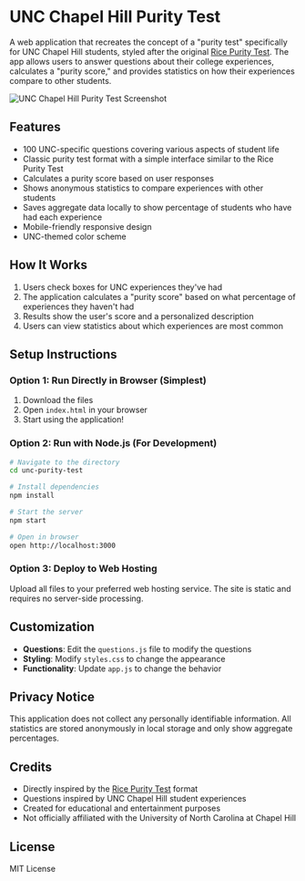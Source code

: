 # UNC Chapel Hill Purity Test

A web application that recreates the concept of a "purity test" specifically for UNC Chapel Hill students, styled after the original [Rice Purity Test](https://ricepuritytest.com/). The app allows users to answer questions about their college experiences, calculates a "purity score," and provides statistics on how their experiences compare to other students.

![UNC Chapel Hill Purity Test Screenshot](screenshot.png)

## Features

- 100 UNC-specific questions covering various aspects of student life
- Classic purity test format with a simple interface similar to the Rice Purity Test
- Calculates a purity score based on user responses
- Shows anonymous statistics to compare experiences with other students
- Saves aggregate data locally to show percentage of students who have had each experience
- Mobile-friendly responsive design
- UNC-themed color scheme

## How It Works

1. Users check boxes for UNC experiences they've had
2. The application calculates a "purity score" based on what percentage of experiences they haven't had
3. Results show the user's score and a personalized description
4. Users can view statistics about which experiences are most common

## Setup Instructions

### Option 1: Run Directly in Browser (Simplest)

1. Download the files
2. Open `index.html` in your browser
3. Start using the application!

### Option 2: Run with Node.js (For Development)

```bash
# Navigate to the directory
cd unc-purity-test

# Install dependencies
npm install

# Start the server
npm start

# Open in browser
open http://localhost:3000
```

### Option 3: Deploy to Web Hosting

Upload all files to your preferred web hosting service. The site is static and requires no server-side processing.

## Customization

- **Questions**: Edit the `questions.js` file to modify the questions
- **Styling**: Modify `styles.css` to change the appearance
- **Functionality**: Update `app.js` to change the behavior

## Privacy Notice

This application does not collect any personally identifiable information. All statistics are stored anonymously in local storage and only show aggregate percentages.

## Credits

- Directly inspired by the [Rice Purity Test](https://ricepuritytest.com/) format
- Questions inspired by UNC Chapel Hill student experiences
- Created for educational and entertainment purposes
- Not officially affiliated with the University of North Carolina at Chapel Hill

## License

MIT License 